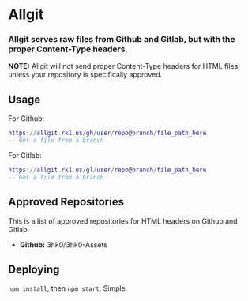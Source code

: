 # Allgit

### Allgit serves raw files from Github and Gitlab, but with the proper Content-Type headers.
**NOTE:** Allgit will not send proper Content-Type headers for HTML files, unless your repository is specifically approved.

## Usage

For Github:

```lua
https://allgit.rk1.us/gh/user/repo@branch/file_path_here
-- Get a file from a branch
```

For Gitlab:

```lua
https://allgit.rk1.us/gl/user/repo@branch/file_path_here
-- Get a file from a branch
```

## Approved Repositories

This is a list of approved repositories for HTML headers on Github and Gitlab.

- **Github:** 3hk0/3hk0-Assets

## Deploying
`npm install`, then `npm start`. Simple.